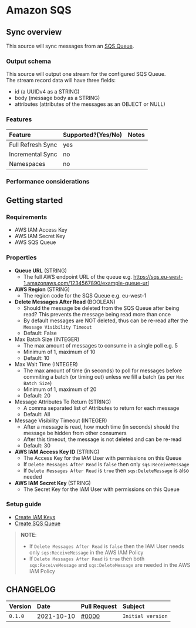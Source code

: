 # Amazon SQS

## Sync overview

This source will sync messages from an [SQS Queue](https://docs.aws.amazon.com/sqs/index.html).

### Output schema

This source will output one stream for the configured SQS Queue.  
The stream record data will have three fields:
* id (a UUIDv4 as a STRING)
* body (message body as a STRING)
* attributes (attributes of the messages as an OBJECT or NULL)

### Features

| Feature | Supported?\(Yes/No\) | Notes |
| :--- | :--- | :--- |
| Full Refresh Sync | yes |  |
| Incremental Sync | no |  |
| Namespaces | no |  |

### Performance considerations



## Getting started

### Requirements

* AWS IAM Access Key
* AWS IAM Secret Key
* AWS SQS Queue

### Properties

* **Queue URL** (STRING)
  * The full AWS endpoint URL of the queue e.g. https://sqs.eu-west-1.amazonaws.com/1234567890/example-queue-url
* **AWS Region** (STRING)
  * The region code for the SQS Queue e.g. eu-west-1
* **Delete Messages After Read** (BOOLEAN)
  * Should the message be deleted from the SQS Queue after being read? This prevents the message being read more than once
  * By default messages are NOT deleted, thus can be re-read after the `Message Visibility Timeout`
  * Default: False
* Max Batch Size (INTEGER)
  * The max amount of messages to consume in a single poll e.g. 5
  * Minimum of 1, maximum of 10
  * Default: 10
* Max Wait Time (INTEGER)
  * The max amount of time (in seconds) to poll for messages before commiting a batch (or timing out) unless we fill a batch (as per `Max Batch Size`)
  * Minimum of 1, maximum of 20
  * Default: 20
* Message Attributes To Return (STRING)
  * A comma separated list of Attributes to return for each message
  * Default: All
* Message Visibility Timeout (INTEGER)
  * After a message is read, how much time (in seconds) should the message be hidden from other consumers
  * After this timeout, the message is not deleted and can be re-read
  * Default: 30
* **AWS IAM Access Key ID** (STRING)
  * The Access Key for the IAM User with permissions on this Queue
  * If `Delete Messages After Read` is `false` then only `sqs:ReceiveMessage`
  * If `Delete Messages After Read` is `true` then `sqs:DeleteMessage` is also needed
* **AWS IAM Secret Key** (STRING)
  * The Secret Key for the IAM User with permissions on this Queue

### Setup guide

* [Create IAM Keys](https://aws.amazon.com/premiumsupport/knowledge-center/create-access-key/)
* [Create SQS Queue](https://docs.aws.amazon.com/AWSSimpleQueueService/latest/SQSDeveloperGuide/sqs-getting-started.html#step-create-queue)

> **NOTE**:
> * If `Delete Messages After Read` is `false` then the IAM User needs only `sqs:ReceiveMessage` in the AWS IAM Policy
> * If `Delete Messages After Read` is `true` then both `sqs:ReceiveMessage` and `sqs:DeleteMessage` are needed in the AWS IAM Policy

## CHANGELOG

| Version | Date | Pull Request | Subject |
| :--- | :--- | :--- | :--- |
| `0.1.0` | 2021-10-10 | [\#0000](https://github.com/airbytehq/airbyte/pull/0000) | `Initial version` |

